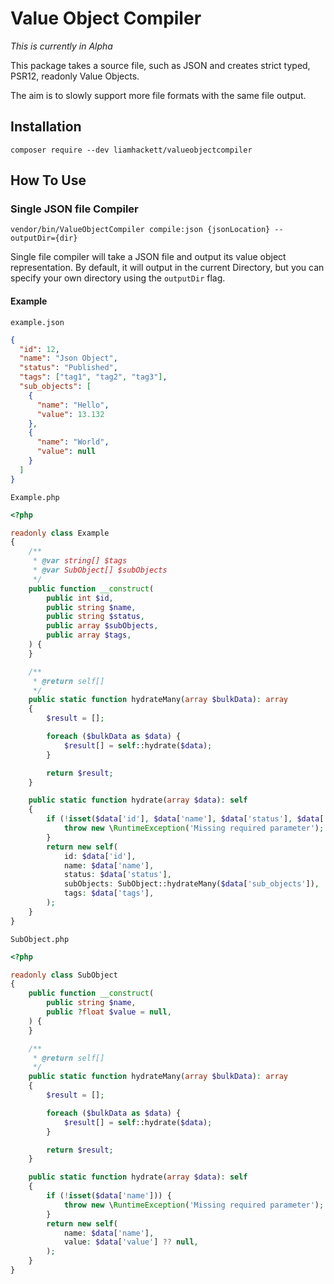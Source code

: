 # Value Object Compiler

*This is currently in Alpha*

This package takes a source file, such as JSON and creates strict typed, PSR12, readonly Value Objects.

The aim is to slowly support more file formats with the same file output. 

## Installation

`composer require --dev liamhackett/valueobjectcompiler`

## How To Use

### Single JSON file Compiler

`vendor/bin/ValueObjectCompiler compile:json {jsonLocation} --outputDir={dir}`

Single file compiler will take a JSON file and output its value object representation. By default, it will output in the current Directory, but you can specify your own directory using the `outputDir` flag.

#### Example
`example.json`
```json 
{
  "id": 12,
  "name": "Json Object",
  "status": "Published",
  "tags": ["tag1", "tag2", "tag3"],
  "sub_objects": [
    {
      "name": "Hello", 
      "value": 13.132
    },
    {
      "name": "World",
      "value": null
    }
  ]
}
```

`Example.php`
```php
<?php

readonly class Example
{
    /**
     * @var string[] $tags
     * @var SubObject[] $subObjects
     */
    public function __construct(
        public int $id,
        public string $name,
        public string $status,
        public array $subObjects,
        public array $tags,
    ) {
    }

    /**
     * @return self[]
     */
    public static function hydrateMany(array $bulkData): array
    {
        $result = [];

        foreach ($bulkData as $data) {
            $result[] = self::hydrate($data);
        }

        return $result;
    }

    public static function hydrate(array $data): self
    {
        if (!isset($data['id'], $data['name'], $data['status'], $data['sub_objects'], $data['tags'])) {
            throw new \RuntimeException('Missing required parameter');
        }
        return new self(
            id: $data['id'],
            name: $data['name'],
            status: $data['status'],
            subObjects: SubObject::hydrateMany($data['sub_objects']),
            tags: $data['tags'],
        );
    }
}
```
`SubObject.php`
```php
<?php

readonly class SubObject
{
    public function __construct(
        public string $name,
        public ?float $value = null,
    ) {
    }

    /**
     * @return self[]
     */
    public static function hydrateMany(array $bulkData): array
    {
        $result = [];

        foreach ($bulkData as $data) {
            $result[] = self::hydrate($data);
        }

        return $result;
    }

    public static function hydrate(array $data): self
    {
        if (!isset($data['name'])) {
            throw new \RuntimeException('Missing required parameter');
        }
        return new self(
            name: $data['name'],
            value: $data['value'] ?? null,
        );
    }
}
```
